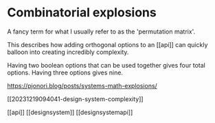# Combinatorial explosions

A fancy term for what I usually refer to as the 'permutation matrix'.

This describes how adding orthogonal options to an [[api]] can quickly balloon into creating incredibly complexity.

Having two boolean options that can be used together gives four total options. Having three options gives nine.

https://pjonori.blog/posts/systems-math-explosions/

[[20231219094041-design-system-complexity]]

[[api]]
[[designsystem]]
[[designsystemapi]]